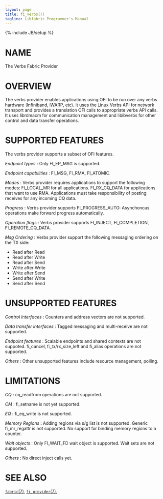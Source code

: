 ```yaml
---
layout: page
title: fi_verbs(7)
tagline: Libfabric Programmer's Manual
---
```

{% include JB/setup %}

# NAME

The Verbs Fabric Provider

# OVERVIEW

The verbs provider enables applications using OFI to be run over any verbs
hardware (Infiniband, iWARP, etc). It uses the Linux Verbs API for network
transport and provides a translation OFI calls to appropriate verbs API calls.
It uses librdmacm for communication management and libibverbs for other control
and data transfer operations.

# SUPPORTED FEATURES

The verbs provider supports a subset of OFI features.

*Endpoint types*
: Only FI_EP_MSG is supported.

*Endpoint capabilities*
: FI_MSG, FI_RMA, FI_ATOMIC.

*Modes*
: Verbs provider requires applications to support the following modes:
  FI_LOCAL_MR for all applications.  FI_RX_CQ_DATA for
  applications that want to use RMA. Applications must take responsibility
  of posting receives for any incoming CQ data.

*Progress*
: Verbs provider supports FI_PROGRESS_AUTO: Asynchonous operations make forward
  progress automatically.

*Operation flags*
: Verbs provider supports FI_INJECT, FI_COMPLETION, FI_REMOTE_CQ_DATA.

*Msg Ordering*
: Verbs provider support the following messaging ordering on the TX side:
  * Read after Read
  * Read after Write
  * Read after Send
  * Write after Write
  * Write after Send
  * Send after Write
  * Send after Send

# UNSUPPORTED FEATURES

*Control Interfaces*
: Counters and address vectors are not supported.

*Data transfer interfaces*
: Tagged messaging and multi-receive are not supported.

*Endpoint features*
: Scalable endpoints and shared contexts are not suppoted. fi_cancel,
  fi_tx/rx_size_left and fi_alias operations are not supported.

*Others*
: Other unsupported features include resource management, polling.

# LIMITATIONS

*CQ*
: cq_readfrom operations are not supported.

*CM*
: fi_setname is not yet supported.

*EQ*
: fi_eq_write is not supported.

*Memory Regions*
: Adding regions via s/g list is not supported. Generic fi_mr_regattr is not
  supported. No support for binding memory regions to a counter.

*Wait objects*
: Only FI_WAIT_FD wait object is supported. Wait sets are not supported.

*Others*
: No direct inject calls yet.

# SEE ALSO

[`fabric`(7)](fabric.7.html),
[`fi_provider`(7)](fi_provider.7.html),
